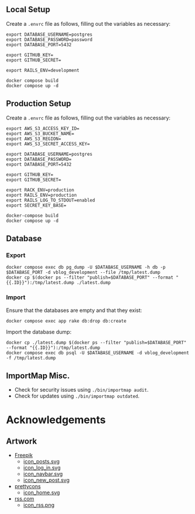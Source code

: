 ## Local Setup

Create a `.envrc` file as follows, filling out the variables as necessary:

```shell
export DATABASE_USERNAME=postgres
export DATABASE_PASSWORD=password
export DATABASE_PORT=5432

export GITHUB_KEY=
export GITHUB_SECRET=

export RAILS_ENV=development
```

```shell
docker compose build
docker compose up -d
```

## Production Setup

Create a `.envrc` file as follows, filling out the variables as necessary:

```shell
export AWS_S3_ACCESS_KEY_ID=
export AWS_S3_BUCKET_NAME=
export AWS_S3_REGION=
export AWS_S3_SECRET_ACCESS_KEY=

export DATABASE_USERNAME=postgres
export DATABASE_PASSWORD=
export DATABASE_PORT=5432

export GITHUB_KEY=
export GITHUB_SECRET=

export RACK_ENV=production
export RAILS_ENV=production
export RAILS_LOG_TO_STDOUT=enabled
export SECRET_KEY_BASE=
```

```shell
docker-compose build
docker compose up -d
```

## Database

### Export

```shell
docker compose exec db pg_dump -U $DATABASE_USERNAME -h db -p $DATABASE_PORT -d vblog_development --file /tmp/latest.dump
docker cp $(docker ps --filter "publish=$DATABASE_PORT" --format "{{.ID}}"):/tmp/latest.dump ./latest.dump
```

### Import

Ensure that the databases are empty and that they exist:

```shell
docker compose exec app rake db:drop db:create
````

Import the database dump:

```shell
docker cp ./latest.dump $(docker ps --filter "publish=$DATABASE_PORT" --format "{{.ID}}"):/tmp/latest.dump
docker compose exec db psql -U $DATABASE_USERNAME -d vblog_development -f /tmp/latest.dump
```

## ImportMap Misc.

* Check for security issues using `./bin/importmap audit`.
* Check for updates using `./bin/importmap outdated`.


# Acknowledgements

## Artwork

* [Freepik](https://www.flaticon.com/authors/freepik)
  * [icon_posts.svg](https://github.com/Valkryst/VBlog/blob/master/app/assets/images/icon_posts.svg)
  * [icon_log_in.svg](https://github.com/Valkryst/VBlog/blob/master/app/assets/images/icon_log_in.svg)
  * [icon_navbar.svg](https://github.com/Valkryst/VBlog/blob/master/app/assets/images/icon_navbar.svg)
  * [icon_new_post.svg](https://github.com/Valkryst/VBlog/blob/master/app/assets/images/icon_new_post.svg)
* [prettycons](https://www.flaticon.com/authors/prettycons)
  * [icon_home.svg](https://github.com/Valkryst/VBlog/blob/master/app/assets/images/icon_home.svg)
* [rss.com](https://rss.com/)
  * [icon_rss.png](https://rss.com/blog/free-rss-icon/)
